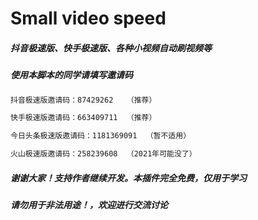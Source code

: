 # Small video speed
##### 抖音极速版、快手极速版、各种小视频自动刷视频等
##### 使用本脚本的同学请填写邀请码
```xml
抖音极速版邀请码：87429262	（推荐）

快手极速版邀请码：663409711	（推荐）

今日头条极速版邀请码：1181369091  （暂不适用）

火山极速版邀请码：258239608	（2021年可能没了）
```
##### 谢谢大家！支持作者继续开发。本插件完全免费，仅用于学习
##### 请勿用于非法用途！，欢迎进行交流讨论

